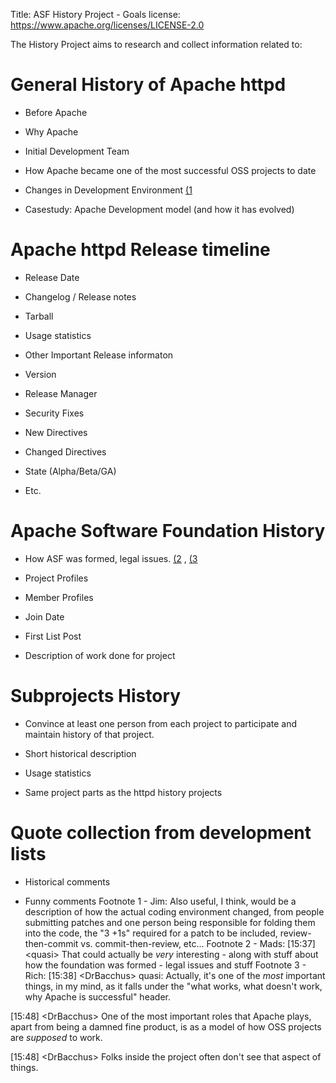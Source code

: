 Title: ASF History Project - Goals
license: https://www.apache.org/licenses/LICENSE-2.0


The History Project aims to research and collect information related to:

# General History of Apache httpd #

- Before Apache

- Why Apache

- Initial Development Team

- How Apache became one of the most successful OSS projects to date

- Changes in Development Environment [(1](#foot1) 

- Casestudy: Apache Development model (and how it has evolved)


# Apache httpd Release timeline #

- Release Date

- Changelog / Release notes

- Tarball

- Usage statistics

- Other Important Release informaton

- Version

- Release Manager

- Security Fixes

- New Directives

- Changed Directives

- State (Alpha/Beta/GA)

- Etc.


# Apache Software Foundation History #

- How ASF was formed, legal issues. [(2](#foot2) , [(3](#foot3) 

- Project Profiles

- Member Profiles

- Join Date

- First List Post

- Description of work done for project


# Subprojects History #

- Convince at least one person from each project to participate and maintain history of that project.

- Short historical description

- Usage statistics

- Same project parts as the httpd history projects

# Quote collection from development lists #

- Historical comments

- Funny comments
<a name="foot1">Footnote 1 - Jim:</a>
Also useful, I think, would be a description of how the actual coding environment changed, from people submitting patches and one person being responsible for folding them into the code, the "3 +1s" required for a patch to be included, review-then-commit vs. commit-then-review, etc...
<a name="foot2">Footnote 2 - Mads:</a>
[15:37] &lt;quasi&gt; That could actually be _very_ interesting - along with stuff about how the foundation was formed - legal issues and stuff
<a name="foot3">Footnote 3 - Rich:</a>
[15:38] &lt;DrBacchus&gt; quasi: Actually, it's one of the *most* important things, in my mind, as it falls under the "what works, what doesn't work, why Apache is successful" header.

[15:48] &lt;DrBacchus&gt; One of the most important roles that Apache plays, apart from being a damned fine product, is as a model of how OSS projects are *supposed* to work.

[15:48] &lt;DrBacchus&gt; Folks inside the project often don't see that aspect of things.

